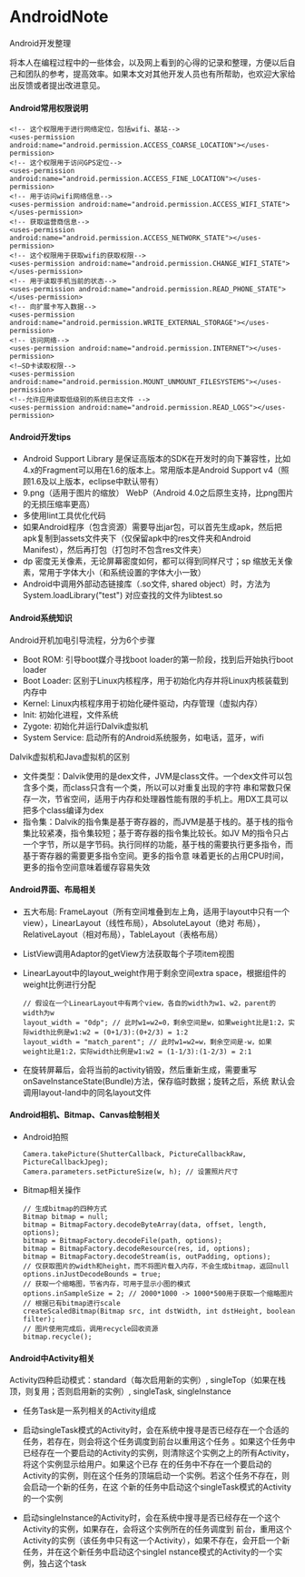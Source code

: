 # AndroidNote
Android开发整理

将本人在编程过程中的一些体会，以及网上看到的心得的记录和整理，方便以后自己和团队的参考，提高效率。如果本文对其他开发人员也有所帮助，也欢迎大家给出反馈或者提出改进意见。

#### Android常用权限说明
    <!-- 这个权限用于进行网络定位，包括wifi、基站-->
    <uses-permission android:name="android.permission.ACCESS_COARSE_LOCATION"></uses-permission>
    <!-- 这个权限用于访问GPS定位-->
    <uses-permission android:name="android.permission.ACCESS_FINE_LOCATION"></uses-permission>
    <!-- 用于访问wifi网络信息-->
    <uses-permission android:name="android.permission.ACCESS_WIFI_STATE"></uses-permission>
    <!-- 获取运营商信息-->
    <uses-permission android:name="android.permission.ACCESS_NETWORK_STATE"></uses-permission>
    <!-- 这个权限用于获取wifi的获取权限-->
    <uses-permission android:name="android.permission.CHANGE_WIFI_STATE"></uses-permission>
    <!-- 用于读取手机当前的状态-->
    <uses-permission android:name="android.permission.READ_PHONE_STATE"></uses-permission>
    <!-- 向扩展卡写入数据-->
    <uses-permission android:name="android.permission.WRITE_EXTERNAL_STORAGE"></uses-permission>
    <!-- 访问网络-->
    <uses-permission android:name="android.permission.INTERNET"></uses-permission>
    <!—SD卡读取权限-->
    <uses-permission android:name="android.permission.MOUNT_UNMOUNT_FILESYSTEMS"></uses-permission>
    <!--允许应用读取低级别的系统日志文件 -->
    <uses-permission android:name="android.permission.READ_LOGS"></uses-permission>

#### Android开发tips
*   Android Support Library 是保证高版本的SDK在开发时的向下兼容性，比如4.x的Fragment可以用在1.6的版本上。常用版本是Android       Support v4（照顾1.6及以上版本，eclipse中默认带有）
*   9.png（适用于图片的缩放） WebP（Android 4.0之后原生支持，比png图片的无损压缩率更高）
*   多使用lint工具优化代码
*   如果Android程序（包含资源）需要导出jar包，可以首先生成apk，然后把apk复制到assets文件夹下（仅保留apk中的res文件夹和Android     Manifest），然后再打包（打包时不包含res文件夹）
*   dp 密度无关像素，无论屏幕密度如何，都可以得到同样尺寸；sp 缩放无关像素，常用于字体大小（和系统设置的字体大小一致）
*   Android中调用外部动态链接库（.so文件, shared object）时，方法为System.loadLibrary("test") 对应查找的文件为libtest.so

#### Android系统知识
Android开机加电引导流程，分为6个步骤
*   Boot ROM: 引导boot媒介寻找boot loader的第一阶段，找到后开始执行boot loader
*   Boot Loader: 区别于Linux内核程序，用于初始化内存并将Linux内核装载到内存中
*   Kernel: Linux内核程序用于初始化硬件驱动，内存管理（虚拟内存）
*   Init: 初始化进程，文件系统
*   Zygote: 初始化并运行Dalvik虚拟机
*   System Service: 启动所有的Android系统服务，如电话，蓝牙，wifi

Dalvik虚拟机和Java虚拟机的区别
*   文件类型：Dalvik使用的是dex文件，JVM是class文件。一个dex文件可以包含多个类，而class只含有一个类，所以可以对重复出现的字符     串和常数只保存一次，节省空间，适用于内存和处理器性能有限的手机上。用DX工具可以把多个class编译为dex
*   指令集：Dalvik的指令集是基于寄存器的，而JVM是基于栈的。基于栈的指令集比较紧凑，指令集较短；基于寄存器的指令集比较长。如JV     M的指令只占一个字节，所以是字节码。执行同样的功能，基于栈的需要执行更多指令，而基于寄存器的需要更多指令空间。更多的指令意     味着更长的占用CPU时间，更多的指令空间意味着缓存容易失效

#### Android界面、布局相关
*   五大布局: FrameLayout（所有空间堆叠到左上角，适用于layout中只有一个view），LinearLayout（线性布局），AbsoluteLayout（绝对     布局），RelativeLayout（相对布局），TableLayout（表格布局）
*   ListView调用Adaptor的getView方法获取每个子项item视图
*   LinearLayout中的layout_weight作用于剩余空间extra space，根据组件的weight比例进行分配
 
        // 假设在一个LinearLayout中有两个view，各自的width为w1、w2，parent的width为w
        layout_width = "0dp"; // 此时w1=w2=0，剩余空间是w，如果weight比是1:2，实际width比例是w1:w2 = (0+1/3):(0+2/3) = 1:2
        layout_width = "match_parent"; // 此时w1=w2=w，剩余空间是-w，如果weight比是1:2，实际width比例是w1:w2 = (1-1/3):(1-2/3) = 2:1
*   在旋转屏幕后，会将当前的activity销毁，然后重新生成，需要重写onSaveInstanceState(Bundle)方法，保存临时数据；旋转之后，系统     默认会调用layout-land中的同名layout文件

#### Android相机、Bitmap、Canvas绘制相关
*   Android拍照

        Camera.takePicture(ShutterCallback, PictureCallbackRaw, PictureCallbackJpeg); 
        Camera.parameters.setPictureSize(w, h); // 设置照片尺寸
*   Bitmap相关操作

        // 生成bitmap的四种方式
        Bitmap bitmap = null;
        bitmap = BitmapFactory.decodeByteArray(data, offset, length, options);
        bitmap = BitmapFactory.decodeFile(path, options);
        bitmap = BitmapFactory.decodeResource(res, id, options);
        bitmap = BitmapFactory.decodeStream(is, outPadding, options);
        // 仅获取图片的width和height，而不将图片载入内存，不会生成bitmap，返回null
        options.inJustDecodeBounds = true;
        // 获取一个缩略图，节省内存，可用于显示小图的模式
        options.inSampleSize = 2; // 2000*1000 -> 1000*500用于获取一个缩略图片
        // 根据已有bitmap进行scale
        createScaledBitmap(Bitmap src, int dstWidth, int dstHeight, boolean filter);
        // 图片使用完成后，调用recycle回收资源
        bitmap.recycle();
        
#### Android中Activity相关
Activity四种启动模式：standard（每次启用新的实例）, singleTop（如果在栈顶，则复用；否则启用新的实例）, singleTask, singleInstance

*   任务Task是一系列相关的Activity组成
    
*   启动singleTask模式的Activity时，会在系统中搜寻是否已经存在一个合适的任务，若存在，则会将这个任务调度到前台以重用这个任务     。如果这个任务中已经存在一个要启动的Activity的实例，则清除这个实例之上的所有Activity，将这个实例显示给用户。如果这个已存     在的任务中不存在一个要启动的Activity的实例，则在这个任务的顶端启动一个实例。若这个任务不存在，则会启动一个新的任务，在这     个新的任务中启动这个singleTask模式的Activity的一个实例
*   启动singleInstance的Activity时，会在系统中搜寻是否已经存在一个这个Activity的实例，如果存在，会将这个实例所在的任务调度到     前台，重用这个Activity的实例（该任务中只有这一个Activity），如果不存在，会开启一个新任务，并在这个新任务中启动这个singleI     nstance模式的Activity的一个实例，独占这个task


